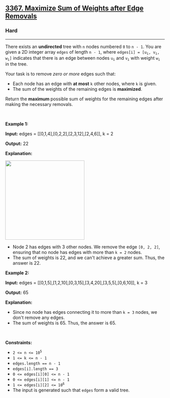 <h2><a href="https://leetcode.com/problems/maximize-sum-of-weights-after-edge-removals/">3367. Maximize Sum of Weights after Edge Removals</a></h2><h3>Hard</h3><hr><p>There exists an <strong>undirected</strong> tree with <code>n</code> nodes numbered <code>0</code> to <code>n - 1</code>. You are given a 2D integer array <code>edges</code> of length <code>n - 1</code>, where <code>edges[i] = [u<sub>i</sub>, v<sub>i</sub>, w<sub>i</sub>]</code> indicates that there is an edge between nodes <code>u<sub>i</sub></code> and <code>v<sub>i</sub></code> with weight <code>w<sub>i</sub></code> in the tree.</p>

<p>Your task is to remove <em>zero or more</em> edges such that:</p>

<ul>
	<li>Each node has an edge with <strong>at most</strong> <code>k</code> other nodes, where <code>k</code> is given.</li>
	<li>The sum of the weights of the remaining edges is <strong>maximized</strong>.</li>
</ul>

<p>Return the <strong>maximum </strong>possible sum of weights for the remaining edges after making the necessary removals.</p>

<p>&nbsp;</p>
<p><strong class="example">Example 1:</strong></p>

<div class="example-block">
<p><strong>Input:</strong> <span class="example-io">edges = [[0,1,4],[0,2,2],[2,3,12],[2,4,6]], k = 2</span></p>

<p><strong>Output:</strong> <span class="example-io">22</span></p>

<p><strong>Explanation:</strong></p>

<p><img alt="" src="https://assets.leetcode.com/uploads/2024/10/30/test1drawio.png" style="width: 250px; height: 250px;" /></p>

<ul>
	<li>Node 2 has edges with 3 other nodes. We remove the edge <code>[0, 2, 2]</code>, ensuring that no node has edges with more than <code>k = 2</code> nodes.</li>
	<li>The sum of weights is 22, and we can&#39;t achieve a greater sum. Thus, the answer is 22.</li>
</ul>
</div>

<p><strong class="example">Example 2:</strong></p>

<div class="example-block">
<p><strong>Input:</strong> <span class="example-io">edges = [[0,1,5],[1,2,10],[0,3,15],[3,4,20],[3,5,5],[0,6,10]], k = 3</span></p>

<p><strong>Output:</strong> <span class="example-io">65</span></p>

<p><strong>Explanation:</strong></p>

<ul>
	<li>Since no node has edges connecting it to more than <code>k = 3</code> nodes, we don&#39;t remove any edges.</li>
	<li>The sum of weights is 65. Thus, the answer is 65.</li>
</ul>
</div>

<p>&nbsp;</p>
<p><strong>Constraints:</strong></p>

<ul>
	<li><code>2 &lt;= n &lt;= 10<sup>5</sup></code></li>
	<li><code>1 &lt;= k &lt;= n - 1</code></li>
	<li><code>edges.length == n - 1</code></li>
	<li><code>edges[i].length == 3</code></li>
	<li><code><font face="monospace">0 &lt;= edges[i][0] &lt;= n - 1</font></code></li>
	<li><code><font face="monospace">0 &lt;= edges[i][1] &lt;= n - 1</font></code></li>
	<li><code><font face="monospace">1 &lt;= edges[i][2] &lt;= 10<sup>6</sup></font></code></li>
	<li>The input is generated such that <code>edges</code> form a valid tree.</li>
</ul>
